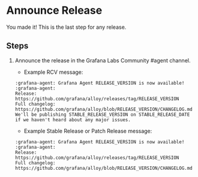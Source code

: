 # Announce Release

You made it! This is the last step for any release.

## Steps

1. Announce the release in the Grafana Labs Community #agent channel.

    - Example RCV message:

    ```
    :grafana-agent: Grafana Agent RELEASE_VERSION is now available! :grafana-agent:
    Release: https://github.com/grafana/alloy/releases/tag/RELEASE_VERSION
    Full changelog: https://github.com/grafana/alloy/blob/RELEASE_VERSION/CHANGELOG.md
    We'll be publishing STABLE_RELEASE_VERSION on STABLE_RELEASE_DATE if we haven't heard about any major issues.
    ```

    - Example Stable Release or Patch Release message:

    ```
    :grafana-agent: Grafana Agent RELEASE_VERSION is now available! :grafana-agent:
    Release: https://github.com/grafana/alloy/releases/tag/RELEASE_VERSION
    Full changelog: https://github.com/grafana/alloy/blob/RELEASE_VERSION/CHANGELOG.md
    ```
